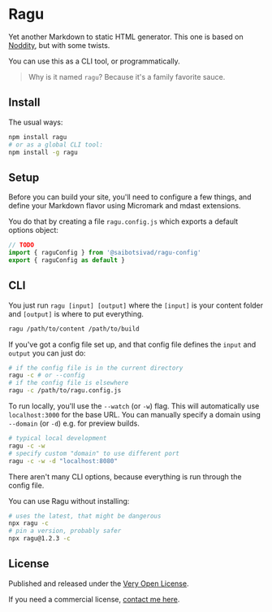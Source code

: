 # Ragu

Yet another Markdown to static HTML generator. This one is based on [Noddity](http://noddity.com/), but with some twists.

You can use this as a CLI tool, or programmatically.

> Why is it named `ragu`? Because it's a family favorite sauce.

## Install

The usual ways:

```bash
npm install ragu
# or as a global CLI tool:
npm install -g ragu
```

## Setup

Before you can build your site, you'll need to configure a few things, and define your Markdown flavor using Micromark and mdast extensions.

You do that by creating a file `ragu.config.js` which exports a default options object:

```js
// TODO
import { raguConfig } from '@saibotsivad/ragu-config'
export { raguConfig as default }
```

## CLI

You just run `ragu [input] [output]` where the `[input]` is your content folder and `[output]` is where to put everything.

```bash
ragu /path/to/content /path/to/build
```

If you've got a config file set up, and that config file defines the `input` and `output` you can just do:

```bash
# if the config file is in the current directory
ragu -c # or --config
# if the config file is elsewhere
ragu -c /path/to/ragu.config.js
```

To run locally, you'll use the `--watch` (or `-w`) flag. This will automatically use `localhost:3000` for the base URL. You can manually specify a domain using `--domain` (or `-d`) e.g. for preview builds.

```bash
# typical local development
ragu -c -w
# specify custom "domain" to use different port
ragu -c -w -d "localhost:8080"
```

There aren't many CLI options, because everything is run through the config file.

You can use Ragu without installing:

```bash
# uses the latest, that might be dangerous
npx ragu -c
# pin a version, probably safer
npx ragu@1.2.3 -c
```

## License

Published and released under the [Very Open License](http://veryopenlicense.com).

If you need a commercial license, [contact me here](https://davistobias.com/license?software=ragu).
